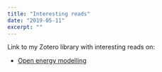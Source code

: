 ```yaml
---
title: "Interesting reads"
date: "2019-05-11"
excerpt: ""
---
```


Link to my Zotero library with interesting reads on:

* [Open energy modelling](https://www.zotero.org/groups/2327899/nmstreethrans_library/items/collectionKey/IZ5JTCMG)